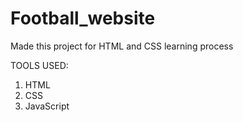 # Football_website
Made this project for HTML and CSS learning process

TOOLS USED:
1. HTML
2. CSS
3. JavaScript


